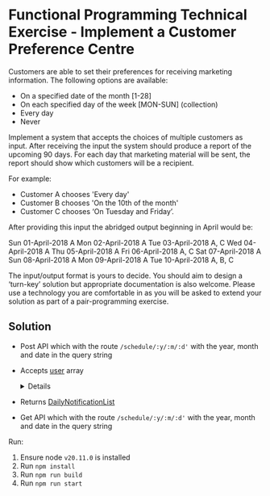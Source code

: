 # Functional Programming Technical Exercise - Implement a Customer Preference Centre

Customers are able to set their preferences for receiving marketing information. The following options are available:

- On a specified date of the month [1-28]
- On each specified day of the week [MON-SUN] (collection)
- Every day
- Never

Implement a system that accepts the choices of multiple customers as input. After receiving the input the system should produce a report of the upcoming 90 days. For each day that marketing material will be sent, the report should show which customers will be a recipient.

For example:
- Customer A chooses 'Every day'
- Customer B chooses 'On the 10th of the month'
- Customer C chooses ‘On Tuesday and Friday’. 

After providing this input the abridged output beginning in April would be:

Sun 01-April-2018 A
Mon 02-April-2018 A
Tue 03-April-2018 A, C
Wed 04-April-2018 A
Thu 05-April-2018 A
Fri 06-April-2018 A, C
Sat 07-April-2018 A
Sun 08-April-2018 A
Mon 09-April-2018 A
Tue 10-April-2018 A, B, C

The input/output format is yours to decide. You should aim to design a ‘turn-key’ solution but appropriate documentation is also welcome. Please use a technology you are
 comfortable in as you will be asked to extend your solution as part of a pair-programming exercise.

## Solution
- Post API which with the route ```/schedule/:y/:m/:d'``` with the year, month and date in the query string
- Accepts [user](./src/Types/CustomTypes.ts) array
    <details>
        [
            {
                "Id": "test1",
                "FirstName": "John",
                "LastName": "Doe",
                "NotificationPreference": {
                    "PreferenceType": 0
                },
                "ContactDetails": {
                    "Number": 1,
                    "Email": "email"
                }
            },
            {
                "Id": "test2",
                "FirstName": "Tom",
                "LastName": "Doe",
                "NotificationPreference": {
                    "PreferenceType": 1
                },
                "ContactDetails": {
                    "Number": 1,
                    "Email": "email"
                }
            },
            {
                "Id": "test3",
                "FirstName": "Dom",
                "LastName": "Doe",
                "NotificationPreference": {
                    "PreferenceType": 2,
                    "Days": [
                        0,
                        3
                    ]
                },
                "ContactDetails": {
                    "Number": 1,
                    "Email": "email"
                }
            },
            {
                "Id": "test4",
                "FirstName": "Lisa",
                "LastName": "Doe",
                "NotificationPreference": {
                    "PreferenceType": 3,
                    "Date": 10
                },
                "ContactDetails": {
                    "Number": 1,
                    "Email": "email"
                }
            }
        ]
    </details>

- Returns [DailyNotificationList](./src/Types/CustomTypes.ts)
- Get API which with the route ```/schedule/:y/:m/:d'``` with the year, month and date in the query string

Run:
1. Ensure node ```v20.11.0``` is installed
2. Run ```npm install```
3. Run ```npm run build```
4. Run ```npm run start```